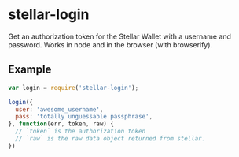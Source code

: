 # stellar-login

Get an authorization token for the Stellar Wallet with a username and
password. Works in node and in the browser (with browserify).

## Example

```js
var login = require('stellar-login');

login({
  user: 'awesome_username',
  pass: 'totally unguessable passphrase',
}, function(err, token, raw) {
  // `token` is the authorization token
  // `raw` is the raw data object returned from stellar.
})
```
